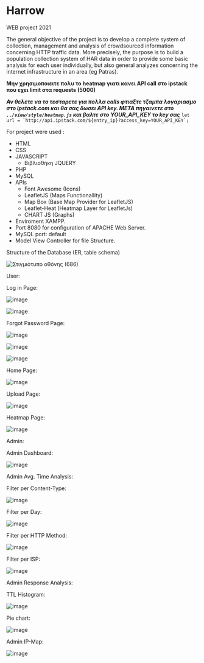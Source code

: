 # Harrow

WEB project 2021

The general objective of the project is to develop a complete system of collection, management and
analysis of crowdsourced information concerning HTTP traffic data.
More precisely, the purpose is to build a population collection system of
HAR data in order to provide some basic analysis for each user individually, but also
general analyzes concerning the internet infrastructure in an area (eg Patras).

**Μην χρησιμοποιειτε πολυ το heatmap γιατι κανει API call στο ipstack που εχει limit στα requests (5000)**

**_Αν θελετε να το τεσταρετε για πολλα calls φτιαξτε τζαμπα λογαριασμο στο ipstack.com και θα σας δωσει API key. ΜΕΤΑ πηγαινετε στο `../view/style/heatmap.js` και βαλτε στο YOUR_API_KEY το key σας_**
`` let url = `http://api.ipstack.com/${entry_ip}?access_key=YOUR_API_KEY`; ``

For project were used :
- HTML
- CSS
- JAVASCRIPT
	- Βιβλιοθήκη JQUERY
- PHP
- MySQL
- APIs
	- Font Awesome (Icons)
	- LeafletJS (Maps Functionallity) 
	- Map Box (Base Map Provider for LeafletJS)
	- Leaflet-Heat (Heatmap Layer for LeafletJs)
  	- CHART JS (Graphs)
- Enviroment XAMPP.
- Port 8080 for configuration of APACHE Web Server.
- MySQL port: default
- Model View Controller for file Structure.

Structure of the Database (ER, table schema)

![Στιγμιότυπο οθόνης (686)](https://user-images.githubusercontent.com/66412286/137297659-de1783a4-efc8-46d3-a90b-2ecf47cbf7ba.png)

User:

Log in Page: 

![image](https://user-images.githubusercontent.com/66412286/137298762-be57c807-bf5b-4823-b46e-6055076085cd.png)

![image](https://user-images.githubusercontent.com/66412286/137298834-aa19469b-fa49-4077-bd86-bff5bd3acf68.png)

Forgot Password Page: 

![image](https://user-images.githubusercontent.com/66412286/137299001-1330efc5-dcd5-4550-bc46-26506b5cea65.png)

![image](https://user-images.githubusercontent.com/66412286/137299097-8481db65-7ef1-47f7-aa31-e14ccbe3c18d.png)

![image](https://user-images.githubusercontent.com/66412286/137299999-376f0407-fb43-43a2-94a1-8c79ef57b698.png)

Home Page:

![image](https://user-images.githubusercontent.com/66412286/137300087-f524facb-0b29-43dd-9205-489c989b81bc.png)

Upload Page:

![image](https://user-images.githubusercontent.com/66412286/137300161-46807a1e-7f1b-46f5-b399-aafb26dbe8ba.png)

Heatmap Page:

![image](https://user-images.githubusercontent.com/66412286/137300232-1efccc67-128d-45b0-bc95-2ce72b7d3142.png)


Admin:

Admin Dashboard:

![image](https://user-images.githubusercontent.com/66412286/137300301-8c1e7ebd-9d02-4af0-9064-c1a26d30d000.png)


Admin Avg. Time Analysis:

Filter per Content-Type:

![image](https://user-images.githubusercontent.com/66412286/137300539-45951a6f-b479-40a7-b895-fdec17bcc86d.png)

Filter per Day: 

![image](https://user-images.githubusercontent.com/66412286/137300648-fe8d661d-9fc4-415d-a6b6-513a9a9155cb.png)

Filter per HTTP Method:

![image](https://user-images.githubusercontent.com/66412286/137300786-61f46ae5-a61e-480b-90db-8a9606211c32.png)

Filter per ISP:

![image](https://user-images.githubusercontent.com/66412286/137300980-78240537-794c-4189-b9a4-8f9497359060.png)

Admin Response Analysis:

TTL Histogram:

![image](https://user-images.githubusercontent.com/66412286/137301143-a8a99e58-a4dc-43cc-9d3c-5e5578730b7e.png)

Pie chart: 

![image](https://user-images.githubusercontent.com/66412286/137301247-629618ed-c4d6-4199-8ac7-7069022811f1.png)

Admin IP-Map:

![image](https://user-images.githubusercontent.com/66412286/137301416-4d7ac578-2f8b-4242-815a-ac3df60fa946.png)

